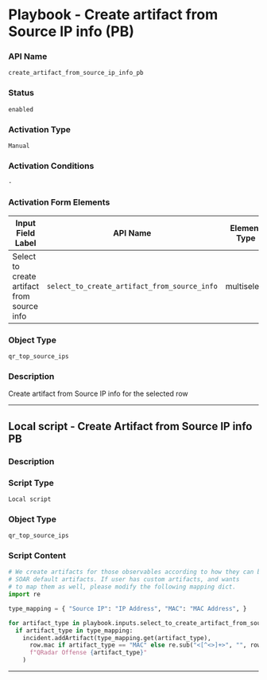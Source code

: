 <!--
    DO NOT MANUALLY EDIT THIS FILE
    THIS FILE IS AUTOMATICALLY GENERATED WITH resilient-sdk codegen
    Generated with resilient-sdk v51.0.6.0.1543
-->

# Playbook - Create artifact from Source IP info (PB)

### API Name
`create_artifact_from_source_ip_info_pb`

### Status
`enabled`

### Activation Type
`Manual`

### Activation Conditions
`-`

### Activation Form Elements
| Input Field Label | API Name | Element Type | Tooltip | Requirement |
| ----------------- | -------- | ------------ | ------- | ----------- |
| Select to create artifact from source info | `select_to_create_artifact_from_source_info` | multiselect | - | Optional |

### Object Type
`qr_top_source_ips`

### Description
Create artifact from Source IP info for the selected row


---

## Local script - Create Artifact from Source IP info PB

### Description


### Script Type
`Local script`

### Object Type
`qr_top_source_ips`

### Script Content
```python
# We create artifacts for those observables according to how they can be mapped to
# SOAR default artifacts. If user has custom artifacts, and wants
# to map them as well, please modify the following mapping dict.
import re

type_mapping = { "Source IP": "IP Address", "MAC": "MAC Address", }

for artifact_type in playbook.inputs.select_to_create_artifact_from_source_info:
  if artifact_type in type_mapping:
    incident.addArtifact(type_mapping.get(artifact_type),
      row.mac if artifact_type == "MAC" else re.sub("<[^<>]+>", "", row.source_ip.get("content")),
      f"QRadar Offense {artifact_type}"
    )
```

---

